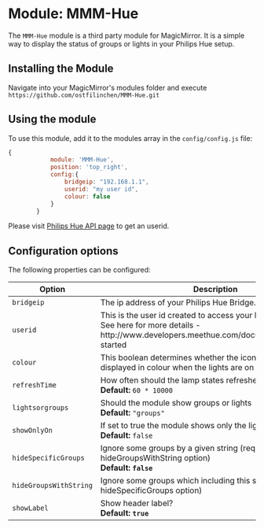 # Module: MMM-Hue
The `MMM-Hue` module is a third party module for MagicMirror. It is a simple way to display the status of groups or lights in your Philips Hue setup.

## Installing the Module
Navigate into your MagicMirror's modules folder and execute <br>
`https://github.com/ostfilinchen/MMM-Hue.git`
## Using the module

To use this module, add it to the modules array in the `config/config.js` file:
````javascript
{
		    module: 'MMM-Hue',
		    position: 'top_right',
		    config:{
                bridgeip: "192.168.1.1",
		        userid: "my user id",
                colour: false
            }
		}
````
Please visit [Philips Hue API page](https://www.developers.meethue.com/documentation/getting-started) to get an userid.

## Configuration options

The following properties can be configured:


<table width="100%">
	<!-- why, markdown... -->
	<thead>
		<tr>
			<th>Option</th>
			<th width="100%">Description</th>
		</tr>
	</thead>
	<tbody>
		<tr>
			<td><code>bridgeip</code></td>
			<td>The ip address of your Philips Hue Bridge.
			</td>
		</tr>
		<tr>
			<td><code>userid</code></td>
			<td>This is the user id created to access your Philips Hue Bridge.<br> See here for more details -  http://www.developers.meethue.com/documentation/getting-started
			</td>
		</tr>
		<tr>
			<td><code>colour</code></td>
			<td>This boolean determines whether the icons should be displayed in colour when the lights are on in a given room.
			</td>
		</tr>
		<tr>
			<td><code>refreshTime</code></td>
			<td>How often should the lamp states refreshed</br><b> Default:</b> <code>60 * 10000</code>
			</td>
		</tr>
		<tr>
			<td><code>lightsorgroups</code></td>
			<td>Should the module show groups or lights</br><b> Default:</b> <code>"groups"</code>
			</td>
		</tr>
		<tr>
			<td><code>showOnlyOn</code></td>
			<td>If set to true the module shows only the lights which are on</br><b> Default:</b> <code>false</code>
			</td>
		</tr>
		<tr>
			<td><code>hideSpecificGroups</code></td>
			<td>Ignore some groups by a given string (requires hideGroupsWithString option)</br> <b>Default:<b> 					<code>false</code>
			</td>
		</tr>
		<tr>
			<td><code>hideGroupsWithString</code></td>
			<td>Ignore some groups which including this string (requires hideSpecificGroups option)
			</td>
		</tr>
		<tr>
			<td><code>showLabel</code></td>
			<td>Show header label?</br><b>Default:<b> <code>true</code>
			</td>
		</tr>
	</tbody>
</table>
